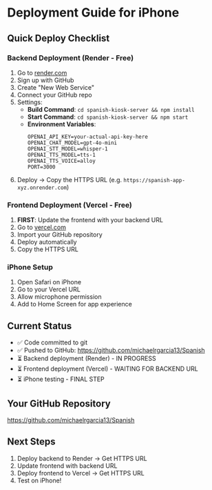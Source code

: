 # Deployment Guide for iPhone

## Quick Deploy Checklist

### Backend Deployment (Render - Free)
1. Go to [render.com](https://render.com) 
2. Sign up with GitHub
3. Create "New Web Service"
4. Connect your GitHub repo
5. Settings:
   - **Build Command**: `cd spanish-kiosk-server && npm install`
   - **Start Command**: `cd spanish-kiosk-server && npm start`
   - **Environment Variables**:
     ```
     OPENAI_API_KEY=your-actual-api-key-here
     OPENAI_CHAT_MODEL=gpt-4o-mini
     OPENAI_STT_MODEL=whisper-1
     OPENAI_TTS_MODEL=tts-1
     OPENAI_TTS_VOICE=alloy
     PORT=3000
     ```
6. Deploy → Copy the HTTPS URL (e.g. `https://spanish-app-xyz.onrender.com`)

### Frontend Deployment (Vercel - Free)
1. **FIRST**: Update the frontend with your backend URL
2. Go to [vercel.com](https://vercel.com)
3. Import your GitHub repository
4. Deploy automatically
5. Copy the HTTPS URL

### iPhone Setup
1. Open Safari on iPhone
2. Go to your Vercel URL
3. Allow microphone permission
4. Add to Home Screen for app experience

## Current Status
- ✅ Code committed to git
- ✅ Pushed to GitHub: https://github.com/michaelrgarcia13/Spanish
- ⏳ Backend deployment (Render) - IN PROGRESS
- ⏳ Frontend deployment (Vercel) - WAITING FOR BACKEND URL
- ⏳ iPhone testing - FINAL STEP

## Your GitHub Repository
https://github.com/michaelrgarcia13/Spanish

## Next Steps
1. Deploy backend to Render → Get HTTPS URL
2. Update frontend with backend URL
3. Deploy frontend to Vercel → Get HTTPS URL  
4. Test on iPhone!
